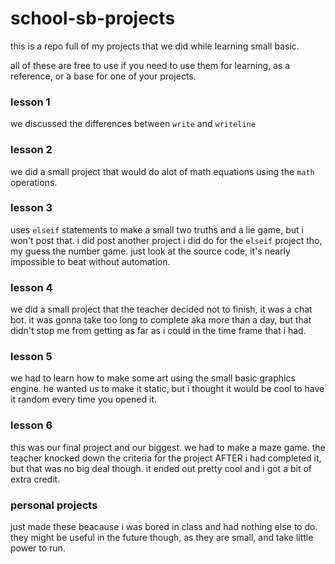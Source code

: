 # school-sb-projects
this is a repo full of my projects that we did while learning small basic.

all of these are free to use if you need to use them for learning, as a reference, or a base for one of your projects.

### lesson 1
we discussed the differences between `write` and `writeline`

### lesson 2
we did a small project that would do alot of math equations using the `math` operations.

### lesson 3
uses `elseif` statements to make a small two truths and a lie game, but i won't post that.
i did post another project i did do for the `elseif` project tho, my guess the number game.
just look at the source code, it's nearly impossible to beat without automation.

### lesson 4
we did a small project that the teacher decided not to finish, it was a chat bot.
it was gonna take too long to complete aka more than a day, but that didn't stop me from getting as far as i could in the time frame that i had.

### lesson 5
we had to learn how to make some art using the small basic graphics engine. he wanted us to make it static, but i thought it would be cool to have it random every time you opened it.

### lesson 6
this was our final project and our biggest. we had to make a maze game.
the teacher knocked down the criteria for the project AFTER i had completed it, but that was no big deal though. it ended out pretty cool and i got a bit of extra credit.

### personal projects
just made these beacause i was bored in class and had nothing else to do.
they might be useful in the future though, as they are small, and take little power to run.